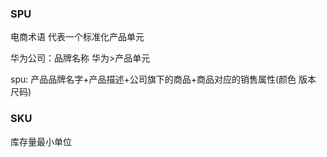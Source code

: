 ### SPU

电商术语 代表一个标准化产品单元

华为公司：品牌名称 华为>产品单元

spu: 产品品牌名字+产品描述+公司旗下的商品+商品对应的销售属性(颜色 版本 尺码)

### SKU

库存量最小单位
